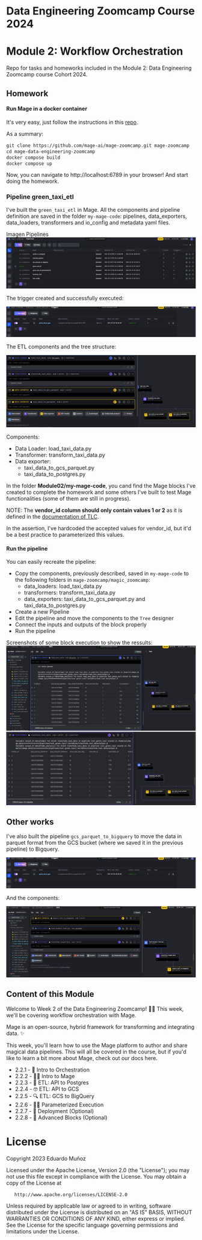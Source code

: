 # Data Engineering Zoomcamp Course 2024
# Module 2: Workflow Orchestration

Repo for tasks and homeworks included in the Module 2: Data Engineering Zoomcamp course Cohort 2024.

## Homework

#### Run Mage in a docker container

It's very easy, just follow the instructions in this [repo](https://github.com/mage-ai/mage-zoomcamp).

As a summary:

``` 
git clone https://github.com/mage-ai/mage-zoomcamp.git mage-zoomcamp
cd mage-data-engineering-zoomcamp
docker compose build
docker compose up
```

Now, you can navigate to http://localhost:6789 in your browser! And start doing the homework.

### Pipeline green_taxi_etl
I've built the `green_taxi_etl` in Mage. All the components and pipeline definition are saved in the folder `my-mage-code`: pipelines, data_exporters, data_loaders, transformers and io_config and metadata yaml files.

Imagen Pipelines
![Mage Pipeline](./images/Mage_pipelines.png "Green Taxi ETL")

The trigger created and successfully executed:

![green_taxi_etl Trigger](./images/green_taxi_etl_trigger_mage.png "Green Taxi ETL Trigger")

The ETL components and the tree structure:

![green_taxi_etl Components](./images/green_taxi_etl_pipeline_comp.png "Green Taxi ETL Components")

Components:
- Data Loader: load_taxi_data.py
- Transformer: transform_taxi_data.py
- Data exporter: 
    - taxi_data_to_gcs_parquet.py
    - taxi_data_to_postgres.py

In the folder **Module02/my-mage-code**, you cand find the Mage blocks I've created to complete the homework and some others I've built to test Mage functionalities (some of them are still in progress).

NOTE: The **vendor_id column should only contain values 1 or 2** as it is defined in the [documentation of TLC](https://www.nyc.gov/assets/tlc/downloads/pdf/data_dictionary_trip_records_green.pdf). 

In the assertion, I've hardcoded the accepted values for vendor_id, but it'd be a best practice to parameterized this values.

#### Run the pipeline 

You can easily recreate the pipeline: 
- Copy the components, previously described, saved in `my-mage-code` to the following folders in `mage-zoomcamp/magic_zoomcamp`:
    - data_loaders: load_taxi_data.py
    - transformers: transform_taxi_data.py
    - data_exporters: taxi_data_to_gcs_parquet.py and taxi_data_to_postgres.py
- Create a new Pipeline
- Edit the pipeline and move the components to the `Tree` designer
- Connect the inputs and outputs of the block properly
- Run the pipeline

Screenshots of some block execution to show the ressults:
![green_taxi_etl Load_taxi_data.py](./images/Run_load_taxi_data_mage.png "Load data from TLC dataset and the row count")
![green_taxi_etl transform_taxi_data.py](./images/transforem_taxi_data_mage.png "Transform taxi data and the row count")


## Other works
I've also built the pipeline `gcs_parquet_to_bigquery` to move the data in parquet format from the GCS bucket (where we saved it in the previous pipeline) to Bigquery.

![gcs_parquet_to_bigquery Pipeline](./images/green_taxi_etl_trigger_mage.png "GCS parquet to BigQuery Pipeline")

And the components:

![gcs_parquet_to_bigquery Pipeline](./images/gcs_parquet_to_bigquery_components.png "GCS parquet to BigQuery Components")


## Content of this Module

Welcome to Week 2 of the Data Engineering Zoomcamp! 🚀😤 This week, we'll be covering workflow orchestration with Mage.

Mage is an open-source, hybrid framework for transforming and integrating data. ✨

This week, you'll learn how to use the Mage platform to author and share magical data pipelines. This will all be covered in the course, but if you'd like to learn a bit more about Mage, check out our docs here.

- 2.2.1 - 📯 Intro to Orchestration
- 2.2.2 - 🧙‍♂️ Intro to Mage
- 2.2.3 - 🐘 ETL: API to Postgres
- 2.2.4 - 🤓 ETL: API to GCS
- 2.2.5 - 🔍 ETL: GCS to BigQuery
- 2.2.6 - 👨‍💻 Parameterized Execution
- 2.2.7 - 🤖 Deployment (Optional)
- 2.2.8 - 🧱 Advanced Blocks (Optional)


# License

Copyright 2023 Eduardo Muñoz

   Licensed under the Apache License, Version 2.0 (the "License");
   you may not use this file except in compliance with the License.
   You may obtain a copy of the License at

       http://www.apache.org/licenses/LICENSE-2.0

   Unless required by applicable law or agreed to in writing, software
   distributed under the License is distributed on an "AS IS" BASIS,
   WITHOUT WARRANTIES OR CONDITIONS OF ANY KIND, either express or implied.
   See the License for the specific language governing permissions and
   limitations under the License.

